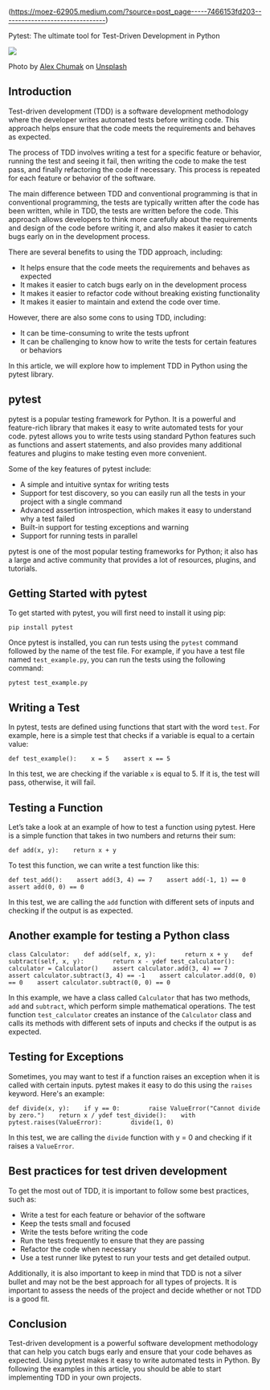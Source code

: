 (https://moez-62905.medium.com/?source=post_page-----7466153fd203--------------------------------)

Pytest: The ultimate tool for Test-Driven Development in Python

![](https://miro.medium.com/v2/resize:fit:700/0*cJdPrguOJ_urfHVN)

Photo by [Alex Chumak](https://unsplash.com/@ralexnder?utm_source=medium&utm_medium=referral) on [Unsplash](https://unsplash.com/?utm_source=medium&utm_medium=referral)

## Introduction

Test-driven development (TDD) is a software development methodology where the developer writes automated tests before writing code. This approach helps ensure that the code meets the requirements and behaves as expected.

The process of TDD involves writing a test for a specific feature or behavior, running the test and seeing it fail, then writing the code to make the test pass, and finally refactoring the code if necessary. This process is repeated for each feature or behavior of the software.

The main difference between TDD and conventional programming is that in conventional programming, the tests are typically written after the code has been written, while in TDD, the tests are written before the code. This approach allows developers to think more carefully about the requirements and design of the code before writing it, and also makes it easier to catch bugs early on in the development process.

There are several benefits to using the TDD approach, including:

-   It helps ensure that the code meets the requirements and behaves as expected
-   It makes it easier to catch bugs early on in the development process
-   It makes it easier to refactor code without breaking existing functionality
-   It makes it easier to maintain and extend the code over time.

However, there are also some cons to using TDD, including:

-   It can be time-consuming to write the tests upfront
-   It can be challenging to know how to write the tests for certain features or behaviors

In this article, we will explore how to implement TDD in Python using the pytest library.

## pytest

pytest is a popular testing framework for Python. It is a powerful and feature-rich library that makes it easy to write automated tests for your code. pytest allows you to write tests using standard Python features such as functions and assert statements, and also provides many additional features and plugins to make testing even more convenient.

Some of the key features of pytest include:

-   A simple and intuitive syntax for writing tests
-   Support for test discovery, so you can easily run all the tests in your project with a single command
-   Advanced assertion introspection, which makes it easy to understand why a test failed
-   Built-in support for testing exceptions and warning
-   Support for running tests in parallel

pytest is one of the most popular testing frameworks for Python; it also has a large and active community that provides a lot of resources, plugins, and tutorials.

## Getting Started with pytest

To get started with pytest, you will first need to install it using pip:

```
pip install pytest
```

Once pytest is installed, you can run tests using the `pytest` command followed by the name of the test file. For example, if you have a test file named `test_example.py`, you can run the tests using the following command:

```
pytest test_example.py
```

## Writing a Test

In pytest, tests are defined using functions that start with the word `test`. For example, here is a simple test that checks if a variable is equal to a certain value:

```
def test_example():    x = 5    assert x == 5
```

In this test, we are checking if the variable `x` is equal to 5. If it is, the test will pass, otherwise, it will fail.

## Testing a Function

Let’s take a look at an example of how to test a function using pytest. Here is a simple function that takes in two numbers and returns their sum:

```
def add(x, y):    return x + y
```

To test this function, we can write a test function like this:

```
def test_add():    assert add(3, 4) == 7    assert add(-1, 1) == 0    assert add(0, 0) == 0
```

In this test, we are calling the `add` function with different sets of inputs and checking if the output is as expected.

## Another example for testing a Python class

```
class Calculator:    def add(self, x, y):        return x + y    def subtract(self, x, y):        return x - ydef test_calculator():    calculator = Calculator()    assert calculator.add(3, 4) == 7    assert calculator.subtract(3, 4) == -1    assert calculator.add(0, 0) == 0    assert calculator.subtract(0, 0) == 0
```

In this example, we have a class called `Calculator` that has two methods, `add` and `subtract`, which perform simple mathematical operations. The test function `test_calculator` creates an instance of the `Calculator` class and calls its methods with different sets of inputs and checks if the output is as expected.

## Testing for Exceptions

Sometimes, you may want to test if a function raises an exception when it is called with certain inputs. pytest makes it easy to do this using the `raises` keyword. Here's an example:

```
def divide(x, y):    if y == 0:        raise ValueError("Cannot divide by zero.")    return x / ydef test_divide():    with pytest.raises(ValueError):        divide(1, 0)
```

In this test, we are calling the `divide` function with y = 0 and checking if it raises a `ValueError`.

## Best practices for test driven development

To get the most out of TDD, it is important to follow some best practices, such as:

-   Write a test for each feature or behavior of the software
-   Keep the tests small and focused
-   Write the tests before writing the code
-   Run the tests frequently to ensure that they are passing
-   Refactor the code when necessary
-   Use a test runner like pytest to run your tests and get detailed output.

Additionally, it is also important to keep in mind that TDD is not a silver bullet and may not be the best approach for all types of projects. It is important to assess the needs of the project and decide whether or not TDD is a good fit.

## Conclusion

Test-driven development is a powerful software development methodology that can help you catch bugs early and ensure that your code behaves as expected. Using pytest makes it easy to write automated tests in Python. By following the examples in this article, you should be able to start implementing TDD in your own projects.